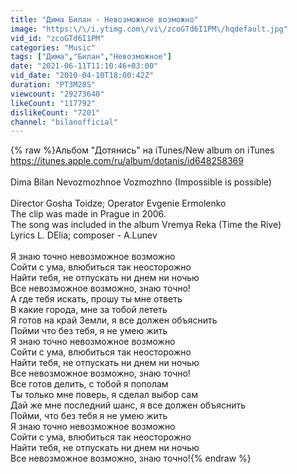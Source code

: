 ```yaml
---
title: "Дима Билан - Невозможное возможно"
image: "https:\/\/i.ytimg.com\/vi\/zcoGTd6I1PM\/hqdefault.jpg"
vid_id: "zcoGTd6I1PM"
categories: "Music"
tags: ["Дима","Билан","Невозможное"]
date: "2021-06-11T11:10:46+03:00"
vid_date: "2010-04-10T18:00:42Z"
duration: "PT3M28S"
viewcount: "29273640"
likeCount: "117792"
dislikeCount: "7201"
channel: "bilanofficial"
---
```

{% raw %}Альбом &quot;Дотянись&quot; на iTunes/New album on iTunes <a rel="nofollow" target="blank" href="https://itunes.apple.com/ru/album/dotanis/id648258369">https://itunes.apple.com/ru/album/dotanis/id648258369</a><br /><br />Dima Bilan Nevozmozhnoe Vozmozhno (Impossible is possible)<br /><br />Director Gosha Toidze; Operator Evgenie Ermolenko<br />The clip was made in Prague in 2006.<br />The song was included in the album Vremya Reka (Time the Rive)<br />Lyrics L. DElia; composer - A.Lunev<br /><br />Я знаю точно невозможное возможно<br />Сойти с ума, влюбиться так неосторожно<br />Найти тебя, не отпускать ни днем ни ночью<br />Все невозможное возможно, знаю точно!<br />А где тебя искать, прошу ты мне ответь<br />В какие города, мне за тобой лететь<br />Я готов на край Земли, я все должен объяснить<br />Пойми что без тебя, я не умею жить<br />Я знаю точно невозможное возможно<br />Сойти с ума, влюбиться так неосторожно<br />Найти тебя, не отпускать ни днем ни ночью<br />Все невозможное возможно, знаю точно!<br />Все готов делить, с тобой я пополам<br />Ты только мне поверь, я сделал выбор сам<br />Дай же мне последний шанс, я все должен объяснить<br />Пойми, что без тебя я не умею жить<br />Я знаю точно невозможное возможно<br />Сойти с ума, влюбиться так неосторожно<br />Найти тебя, не отпускать ни днем ни ночью<br />Все невозможное возможно, знаю точно!{% endraw %}
